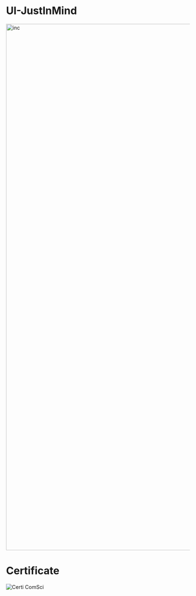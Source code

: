 # UI-JustInMind

<img width="1440" alt="inc" src="https://user-images.githubusercontent.com/105172693/189591591-3dd4f5d8-09a1-4d43-92ea-5cc839af18f3.png">

# Certificate
![Certi ComSci](https://user-images.githubusercontent.com/105172693/189591614-8df9d128-5227-4a0c-902d-89609a8b5180.png)
